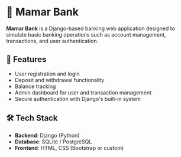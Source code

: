 # 🏦 Mamar Bank

**Mamar Bank** is a Django-based banking web application designed to simulate basic banking operations such as account management, transactions, and user authentication.

## 🚀 Features

- User registration and login
- Deposit and withdrawal functionality
- Balance tracking
- Admin dashboard for user and transaction management
- Secure authentication with Django's built-in system

## 🛠 Tech Stack

- **Backend**: Django (Python)
- **Database**: SQLite / PostgreSQL 
- **Frontend**: HTML, CSS (Bootstrap or custom)


